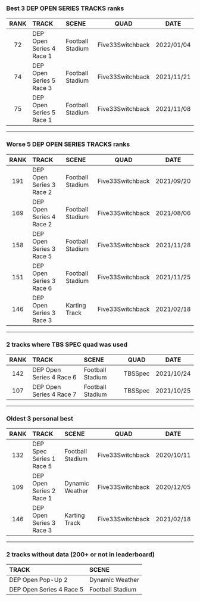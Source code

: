 ### Best 3 DEP OPEN SERIES TRACKS ranks
|RANK|TRACK|SCENE|QUAD|DATE|
|:---:|:---|:---|:---:|:---:|
|72|DEP Open Series 4 Race 1|Football Stadium|Five33Switchback|2022/01/04|
|74|DEP Open Series 5 Race 3|Football Stadium|Five33Switchback|2021/11/21|
|75|DEP Open Series 5 Race 1|Football Stadium|Five33Switchback|2021/11/08|
---
### Worse 5 DEP OPEN SERIES TRACKS ranks
|RANK|TRACK|SCENE|QUAD|DATE|
|:---:|:---|:---|:---:|:---:|
|191|DEP Open Series 3 Race 2|Football Stadium|Five33Switchback|2021/09/20|
|169|DEP Open Series 4 Race 2|Football Stadium|Five33Switchback|2021/08/06|
|158|DEP Open Series 3 Race 5|Football Stadium|Five33Switchback|2021/11/28|
|151|DEP Open Series 3 Race 6|Football Stadium|Five33Switchback|2021/11/25|
|146|DEP Open Series 3 Race 3|Karting Track|Five33Switchback|2021/02/18|
---
### 2 tracks where TBS SPEC quad was used
|RANK|TRACK|SCENE|QUAD|DATE|
|:---:|:---|:---|:---:|:---:|
|142|DEP Open Series 4 Race 6|Football Stadium|TBSSpec|2021/10/24|
|107|DEP Open Series 4 Race 7|Football Stadium|TBSSpec|2021/10/25|
---
### Oldest 3 personal best
|RANK|TRACK|SCENE|QUAD|DATE|
|:---:|:---|:---|:---:|:---:|
|132|DEP Spec Series 1 Race 5|Football Stadium|Five33Switchback|2020/10/11|
|109|DEP Open Series 2 Race 1|Dynamic Weather|Five33Switchback|2020/12/05|
|146|DEP Open Series 3 Race 3|Karting Track|Five33Switchback|2021/02/18|
---
### 2 tracks without data (200+ or not in leaderboard)
|TRACK|SCENE|
|:---|:---|
|DEP Open Pop-Up 2|Dynamic Weather|
|DEP Open Series 4 Race 5|Football Stadium|
